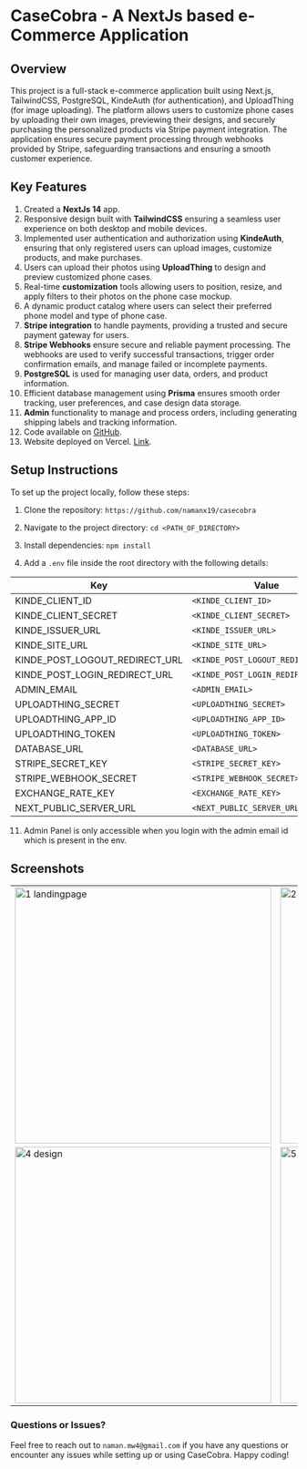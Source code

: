 # CaseCobra - A NextJs based e-Commerce Application

## Overview
This project is a full-stack e-commerce application built using Next.js, TailwindCSS, PostgreSQL, KindeAuth (for authentication), and UploadThing (for image uploading). The platform allows users to customize phone cases by uploading their own images, previewing their designs, and securely purchasing the personalized products via Stripe payment integration. The application ensures secure payment processing through webhooks provided by Stripe, safeguarding transactions and ensuring a smooth customer experience.

## Key Features
1. Created a **NextJs 14** app.
2. Responsive design built with **TailwindCSS** ensuring a seamless user experience on both desktop and mobile devices.
3. Implemented user authentication and authorization using **KindeAuth**, ensuring that only registered users can upload images, customize products, and make purchases.
4. Users can upload their photos using **UploadThing** to design and preview customized phone cases.
5. Real-time **customization** tools allowing users to position, resize, and apply filters to their photos on the phone case mockup.
6. A dynamic product catalog where users can select their preferred phone model and type of phone case.
7. **Stripe integration** to handle payments, providing a trusted and secure payment gateway for users.
8. **Stripe Webhooks** ensure secure and reliable payment processing. The webhooks are used to verify successful transactions, trigger order confirmation emails, and manage failed or incomplete payments.
9. **PostgreSQL** is used for managing user data, orders, and product information.
10. Efficient database management using **Prisma** ensures smooth order tracking, user preferences, and case design data storage.
11. **Admin** functionality to manage and process orders, including generating shipping labels and tracking information.
15. Code available on [GitHub](https://github.com/namanx19/casecobra).
16. Website deployed on Vercel. [Link](https://casecobra-amber.vercel.app/).

## Setup Instructions
To set up the project locally, follow these steps:

1. Clone the repository:
`https://github.com/namanx19/casecobra`

2. Navigate to the project directory: `cd <PATH_OF_DIRECTORY>`

4. Install dependencies: `npm install`
    
11. Add a `.env` file inside the root directory with the following details:

| Key                              | Value                        |
|-----------------------------------|------------------------------|
| KINDE_CLIENT_ID                   | `<KINDE_CLIENT_ID>`          |
| KINDE_CLIENT_SECRET               | `<KINDE_CLIENT_SECRET>`      |
| KINDE_ISSUER_URL                  | `<KINDE_ISSUER_URL>`         |
| KINDE_SITE_URL                    | `<KINDE_SITE_URL>`           |
| KINDE_POST_LOGOUT_REDIRECT_URL    | `<KINDE_POST_LOGOUT_REDIRECT_URL>` |
| KINDE_POST_LOGIN_REDIRECT_URL     | `<KINDE_POST_LOGIN_REDIRECT_URL>`  |
| ADMIN_EMAIL                       | `<ADMIN_EMAIL>`              |
| UPLOADTHING_SECRET                | `<UPLOADTHING_SECRET>`       |
| UPLOADTHING_APP_ID                | `<UPLOADTHING_APP_ID>`       |
| UPLOADTHING_TOKEN                 | `<UPLOADTHING_TOKEN>`        |
| DATABASE_URL                      | `<DATABASE_URL>`             |
| STRIPE_SECRET_KEY                 | `<STRIPE_SECRET_KEY>`        |
| STRIPE_WEBHOOK_SECRET             | `<STRIPE_WEBHOOK_SECRET>`    |
| EXCHANGE_RATE_KEY                 | `<EXCHANGE_RATE_KEY>`        |
| NEXT_PUBLIC_SERVER_URL            | `<NEXT_PUBLIC_SERVER_URL>`   |


11. Admin Panel is only accessible when you login with the admin email id which is present in the env.

## Screenshots
<table>
  <tr>
    <td><img src="https://github.com/user-attachments/assets/2137d9ce-1571-40fa-a2f4-b95e7a7c3b8d" alt="1 landingpage" width="450" height="auto"></td>
    <td><img src="https://github.com/user-attachments/assets/32bae385-f42c-4f31-866d-62592b148802" alt="2 upload" width="450" height="auto"></td>
  </tr>

  <tr>
    <td><img src="https://github.com/user-attachments/assets/983dd1e4-2633-4bce-90a2-1cffb5bcbc66" alt="4 design" width="450" height="auto"></td>
    <td><img src="https://github.com/user-attachments/assets/31d55424-319e-4d29-ac4e-6e0d02797e1f" alt="5 preview" width="450" height="auto"></td>
  </tr>
</table>

### Questions or Issues?
Feel free to reach out to ```naman.mw4@gmail.com``` if you have any questions or encounter any issues while setting up or using CaseCobra. Happy coding!
